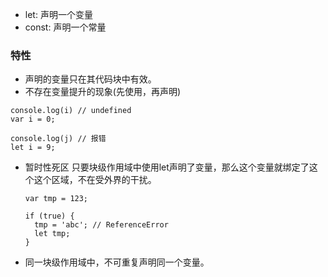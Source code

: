 - let: 声明一个变量
- const: 声明一个常量

### 特性
- 声明的变量只在其代码块中有效。
- 不存在变量提升的现象(先使用，再声明)

```
console.log(i) // undefined
var i = 0;

console.log(j) // 报错
let i = 9;
```
- 暂时性死区
  只要块级作用域中使用let声明了变量，那么这个变量就绑定了这个这个区域，不在受外界的干扰。

  ```
  var tmp = 123;

  if (true) {
    tmp = 'abc'; // ReferenceError
    let tmp;
  }
  ```
- 同一块级作用域中，不可重复声明同一个变量。
